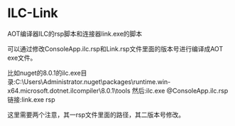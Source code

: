# ILC-Link
AOT编译器ILC的rsp脚本和连接器link.exe的脚本

可以通过修改ConsoleApp.ilc.rsp和Link.rsp文件里面的版本号进行编译成AOT exe文件。

比如nuget的8.0.1的ilc.exe目录:C:\Users\Administrator\.nuget\packages\runtime.win-x64.microsoft.dotnet.ilcompiler\8.0.1\tools
然后:ilc.exe @ConsoleApp.ilc.rsp 
链接:link.exe rsp

这里需要两个注意，其一rsp文件里面的路径，其二版本号修改。
